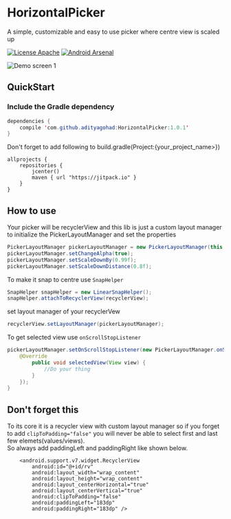 # HorizontalPicker
A simple, customizable and easy to use picker where centre view is scaled up

[![License Apache](https://img.shields.io/badge/license-Apache-blue.svg)](http://www.apache.org/licenses/LICENSE-2.0)
[![Android Arsenal](https://img.shields.io/badge/Android%20Arsenal-HorizontalPicker-brightgreen.svg?style=flat)](https://android-arsenal.com/details/1/5849)

![Demo screen 1](https://raw.githubusercontent.com/adityagohad/HorizontalPicker/master/art/picker_demo.gif)

## QuickStart ##
### Include the Gradle dependency ###

```java
dependencies {
    compile 'com.github.adityagohad:HorizontalPicker:1.0.1'
}
```
Don't forget to add following to build.gradle(Project:{your_project_name>})

```
allprojects {
    repositories {
        jcenter()
        maven { url "https://jitpack.io" }
    }
}
```

## How to use ##
Your picker will be recyclerView and this lib is just a custom layout manager
to initialize the PickerLayoutManager and set the properties

```java
PickerLayoutManager pickerLayoutManager = new PickerLayoutManager(this, PickerLayoutManager.HORIZONTAL, false);
pickerLayoutManager.setChangeAlpha(true);
pickerLayoutManager.setScaleDownBy(0.99f);
pickerLayoutManager.setScaleDownDistance(0.8f);
```
To make it snap to centre use ```SnapHelper```

```java
SnapHelper snapHelper = new LinearSnapHelper();
snapHelper.attachToRecyclerView(recyclerView);
```
set layout manager of your recyclerVew

```java
recyclerView.setLayoutManager(pickerLayoutManager);
```

To get selected view use ```onScrollStopListener```

```java
pickerLayoutManager.setOnScrollStopListener(new PickerLayoutManager.onScrollStopListener() {
    @Override
        public void selectedView(View view) {
            //Do your thing
        }
    });
}
```
## Don't forget this ##
To its core it is a recycler view with custom layout manager so if you forget to add ``` clipToPadding="false" ``` you will never be able to select first and last few elemets(values/views).
<br>So always add paddingLeft and paddingRight like shown below. 
```
    <android.support.v7.widget.RecyclerView
        android:id="@+id/rv"
        android:layout_width="wrap_content"
        android:layout_height="wrap_content"
        android:layout_centerHorizontal="true"
        android:layout_centerVertical="true"
        android:clipToPadding="false"
        android:paddingLeft="183dp"
        android:paddingRight="183dp" />
```
